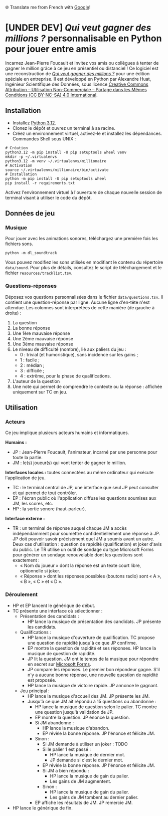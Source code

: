 🌐 Translate me from French with [Google](https://github-com.translate.goog/alexandrehuat/who-wants-to-be-a-millionaire/tree/main?_x_tr_sl=fr&_x_tr_tl=de&_x_tr_hl=fr&_x_tr_pto=wapp)!

# [UNDER DEV] _Qui veut gagner des millions ?_ personnalisable en Python pour jouer entre amis

Incarnez Jean-Pierre Foucault et invitez vos amis ou collègues à tenter de gagner le million grâce à ce jeu en présentiel ou distanciel !
Ce logiciel est une reconstruction de [_Qui veut gagner des millions ?_](https://youtu.be/67fDyIkcDz4) pour une édition spéciale en entreprise.
Il est développé en Python par Alexandre Huat, Ingénieur Scientifique des Données, sous licence [Creative Commons Attribution – Utilisation Non-Commerciale – Partage dans les Mêmes Conditions (CC BY-NC-SA) 4.0 International](https://creativecommons.org/licenses/by-nc-sa/4.0/?ref=chooser-v1).

## Installation

* Installez [Python 3.12](https://www.python.org/downloads/). 
* Clonez le dépôt et ouvrez un terminal à sa racine.
* Créez un environnement virtuel, activez-le et installez les dépendances. Commandes Shell sous UNIX :
```shell
# Création
python3.12 -m pip install -U pip setuptools wheel venv
mkdir -p ~/.virtualenvs
python3.12 -m venv ~/.virtualenvs/millionaire
# Activation
source ~/.virtualenvs/millionaire/bin/activate
# Installation
python -m pip install -U pip setuptools wheel
pip install -r requirements.txt
```

Activez l'environnement virtuel à l'ouverture de chaque nouvelle session de terminal visant à utiliser le code du dépôt.

## Données de jeu

### Musique

Pour jouer avec les animations sonores, téléchargez une première fois les fichiers sons.
```shell
python -m dl_soundtrack
```

Vous pouvez modifiez les sons utilisés en modifiant le contenu du répertoire `data/sound`.
Pour plus de détails, consultez le script de téléchargement et le fichier `resources/tracklist.tsv`.

### Questions-réponses

Déposez vos questions personnalisées dans le fichier `data/questions.tsv`.
Il contient une question-réponse par ligne. Aucune ligne d'en-tête n'est attendue.
Les colonnes sont interprétées de cette manière (de gauche à droite) :
1. La question
2. La bonne réponse
3. Une 1ère mauvaise réponse
4. Une 2ème mauvaise réponse
5. Une 3ème mauvaise réponse
6. Le niveau de difficulté (nombre), lié aux paliers du jeu :
   * 0 : trivial (et humoristique), sans incidence sur les gains ;
   * 1 : facile ;
   * 2 : médian ;
   * 3 : difficile ;
   * 4 : extrême, pour la phase de qualifications.
8. L'auteur de la question
9. Une note qui permet de comprendre le contexte ou la réponse : affichée uniquement sur TC en jeu.


## Utilisation

### Acteurs
Ce jeu implique plusieurs acteurs humains et informatiques.

**Humains :**
* JP : Jean-Pierre Foucault, l'animateur, incarné par une personne pour toute la partie.
* JM : le(s) joueur(s) qui vont tenter de gagner le million.

**Interfaces locales :** toutes connectées au même ordinateur qui exécute l'application de jeu.
* TC : le terminal central de JP, une interface que seul JP peut consulter et qui permet de tout contrôler.
* EP : l'écran public où l'application diffuse les questions soumises aux JM, les scores, etc.
* HP : la sortie sonore (haut-parleur).

**Interface externe :**
* TR : un terminal de réponse auquel chaque JM a accès indépendamment pour soumettre confidentiellement une réponse à JP. JP doit pouvoir savoir précisément quel JM a soumis avant un autre. Deux cas d'utilisation : question de rapidité (qualification) et joker d'avis du public. Le TR utilise un outil de sondage du type Microsoft Forms pour générer un sondage renouvelable dont les questions sont exactement :
  * « Nom du joueur » dont la réponse est un texte court libre, optionnelle si joker.
  * « Réponse » dont les réponses possibles (boutons radio) sont « A », « B », « C » et « D ».

### Déroulement

* HP et EP lancent le générique de début.
* TC présente une interface où sélectionner :
  * Présentation des candidats :
    * HP lance la musique de présentation des candidats. JP présente les candidats.
  * Qualifications :
    * HP lance la musique d'ouverture de qualification. TC propose une question de rapidité jusqu'à ce que JP
      confirme.
    * EP montre la question de rapidité et ses réponses. HP lance la musique de question de rapidité.
    * JP lit la question. JM ont le temps de la musique pour répondre en secret
      sur [Microsoft Forms](https://forms.office.com/e/hd8j7w2DHJ?origin=lprLink).
    * JP compare les réponses. Le premier bon répondeur gagne. S'il n'y a aucune bonne réponse, une nouvelle
      question de rapidité est proposée.
    * HP lance la musique de victoire rapide. JP annonce le gagnant.
  * Jeu principal :
    * HP lance la musique d'accueil des JM. JP présente les JM.
    * Jusqu'à ce que JM ait répondu à 15 questions ou abandonne :
      * HP lance la musique de question selon le palier. TC montre une question jusqu'à validation de JP.
      * EP montre la question. JP énonce la question.
      * Si JM abandonne :
        * HP lance la musique d'abandon.
        * EP révèle la bonne réponse. JP l'énonce et félicite JM.
      * Sinon :
        * Si JM demande à utiliser un joker : TODO
        * Si le palier 1 est passé :
          * HP lance la musique de dernier mot.
          * JP demande si c'est le dernier mot.
        * EP révèle la bonne réponse. JP l'énonce et félicite JM.
        * Si JM a bien répondu :
          * HP lance la musique de gain du palier.
          * Les gains de JM augmentent.
        * Sinon :
          * HP lance la musique de gain du palier.
          * Les gains de JM tombent au dernier palier.
      * EP affiche les résultats de JM. JP remercie JM.
* HP lance le générique de fin.